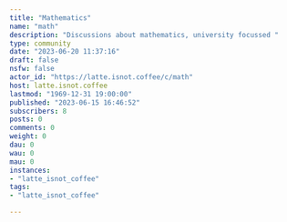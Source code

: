 ```yaml
---
title: "Mathematics" 
name: "math"
description: "Discussions about mathematics, university focussed "
type: community
date: "2023-06-20 11:37:16"
draft: false
nsfw: false
actor_id: "https://latte.isnot.coffee/c/math"
host: latte.isnot.coffee
lastmod: "1969-12-31 19:00:00"
published: "2023-06-15 16:46:52"
subscribers: 8
posts: 0
comments: 0
weight: 0
dau: 0
wau: 0
mau: 0
instances:
- "latte_isnot_coffee"
tags: 
- "latte_isnot_coffee"

---
```

